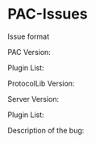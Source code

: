 # PAC-Issues

Issue format

PAC Version:

Plugin List:

ProtocolLib Version:

Server Version:

Plugin List:

Description of the bug:

